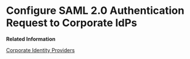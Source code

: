 <!-- loio7eac7e8030e3490096d707dac1bf5c4e -->

# Configure SAML 2.0 Authentication Request to Corporate IdPs

**Related Information**  


[Corporate Identity Providers](corporate-identity-providers-19f3eca.md "Initially, Identity Authentication is set as the default identity provider for the applications. This section describes the scenarios in which Identity Authentication acts as a proxy to delegate the authentication to a corporate identity provider.")


